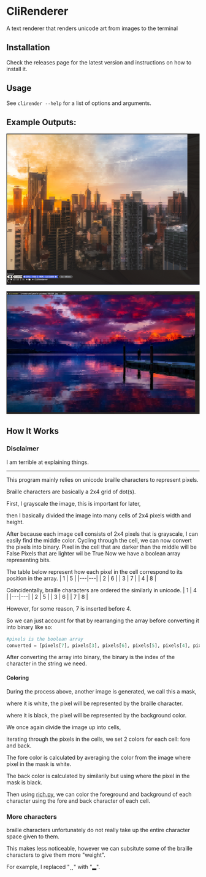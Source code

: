 # CliRenderer

A text renderer that renders unicode art from images to the terminal

## Installation
Check the releases page for the latest version and instructions on how to install it.

## Usage
See `clirender --help` for a list of options and arguments.


## Example Outputs:
![img.png](resources/img.png)

![img.png](resources/img2.png)

## How It Works

### Disclaimer
I am terrible at explaining things.

----

This program mainly relies on unicode braille characters to represent pixels.

Braille characters are basically a 2x4 grid of dot(s).

First, I grayscale the image, this is important for later,

then I basically divided the image into many cells of 2x4 pixels width and height.

After because each image cell consists of 2x4 pixels that is grayscale, I can easily find the middle color.
Cycling through the cell, we can now convert the pixels into binary.
Pixel in the cell that are darker than the middle will be False
Pixels that are lighter wil be True
Now we have a boolean array representing bits.

The table below represent how each pixel in the cell correspond to its position in the array.
| 1 | 5 |
|---|---|
| 2 | 6 |
| 3 | 7 |
| 4 | 8 |

Coincidentally, braille characters are ordered the similarly in unicode.
| 1 | 4 |
|---|---|
| 2 | 5 |
| 3 | 6 |
| 7 | 8 |

However, for some reason, 7 is inserted before 4.

So we can just account for that by rearranging the array before converting it into binary like so:
```python
#pixels is the boolean array
converted = [pixels[7], pixels[3], pixels[6], pixels[5], pixels[4], pixels[2], pixels[1], pixels[0]]
```

After converting the array into binary, the binary is the index of the character in the string we need.

#### Coloring

During the process above, another image is generated, we call this a mask,

where it is white, the pixel will be represented by the braille character.

where it is black, the pixel will be represented by the background color.

We once again divide the image up into cells,

iterating through the pixels in the cells, we set 2 colors for each cell: fore and back.

The fore color is calculated by averaging the color from the image where pixel in the mask is white.

The back color is calculated by similarily but using where the pixel in the mask is black.

Then using [rich.py](https://github.com/Textualize/rich), we can color the foreground and background of each character using the fore and back character of each cell.

### More characters
braille characters unfortunately do not really take up the entire character space given to them.

This makes less noticeable, however we can subsitute some of the braille characters to give them more "weight".

For example, I replaced "⣀" with "▂".




